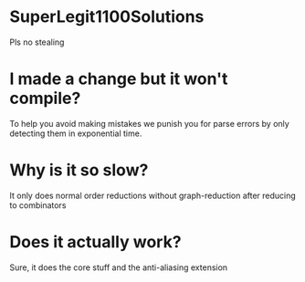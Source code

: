 # SuperLegit1100Solutions
Pls no stealing

# I made a change but it won't compile?

To help you avoid making mistakes we punish you for parse errors
by only detecting them in exponential time.

# Why is it so slow?

It only does normal order reductions without graph-reduction after
reducing to combinators

# Does it actually work?

Sure, it does the core stuff and the anti-aliasing extension
